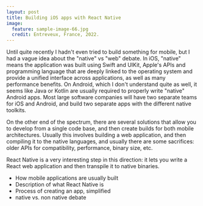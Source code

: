 ```yaml
---
layout: post
title: Building iOS apps with React Native
image:
  feature: sample-image-66.jpg
  credit: Entreveux, France, 2022. 
---
```


Until quite recently I hadn't even tried to build something for mobile, but I had a vague idea about the "native" vs "web" debate. In iOS, "native" means the application was built using Swift and UIKit, Apple's APIs and programming language that are deeply linked to the operating system and provide a unified interface across applications, as well as many performance benefits. On Android, which I don't understand quite as well, it seems like Java or Kotlin are usually required to properly write "native" Android apps. Most large software companies will have two separate teams for iOS and Android, and build two separate apps with the different native toolkits. 

On the other end of the spectrum, there are several solutions that allow you to develop from a single code base, and then create builds for both mobile architectures. Usually this involves building a web application, and then compiling it to the native languages, and usually there are some sacrifices: older APIs for compatibility, performance, binary size, etc. 

React Native is a very interesting step in this direction: it lets you write a React web application and then transpile it to native binaries. 

- How mobile applications are usually built
- Description of what React Native is
- Process of creating an app, simplified
- native vs. non native debate
